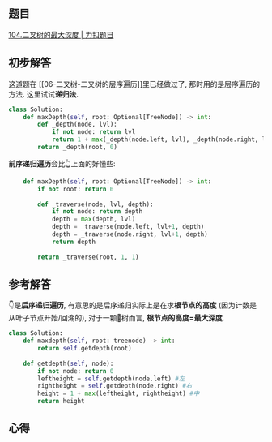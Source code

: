 ## 题目
[104.二叉树的最大深度 | 力扣题目](https://leetcode.cn/problems/maximum-depth-of-binary-tree/)

## 初步解答
这道题在 [[06-二叉树-二叉树的层序遍历]]里已经做过了, 那时用的是层序遍历的方法. 这里试试**递归法**.
```python
class Solution:
    def maxDepth(self, root: Optional[TreeNode]) -> int:
        def _depth(node, lvl):
            if not node: return lvl
            return 1 + max(_depth(node.left, lvl), _depth(node.right, lvl))
        return _depth(root, 0)
```

**前序递归遍历**会比👆上面的好懂些:
```python
    def maxDepth(self, root: Optional[TreeNode]) -> int:
        if not root: return 0
          
        def _traverse(node, lvl, depth):
            if not node: return depth
            depth = max(depth, lvl)
            depth = _traverse(node.left, lvl+1, depth)
            depth = _traverse(node.right, lvl+1, depth)
            return depth
        
        return _traverse(root, 1, 1)
```

## 参考解答
👇是**后序递归遍历**, 有意思的是后序递归实际上是在求**根节点的高度** (因为计数是从叶子节点开始/回溯的), 对于一颗🌲树而言, **根节点的高度=最大深度**.
```python
class Solution:
    def maxdepth(self, root: treenode) -> int:
        return self.getdepth(root)
        
    def getdepth(self, node):
        if not node: return 0
        leftheight = self.getdepth(node.left) #左
        rightheight = self.getdepth(node.right) #右
        height = 1 + max(leftheight, rightheight) #中
        return height
```

## 心得